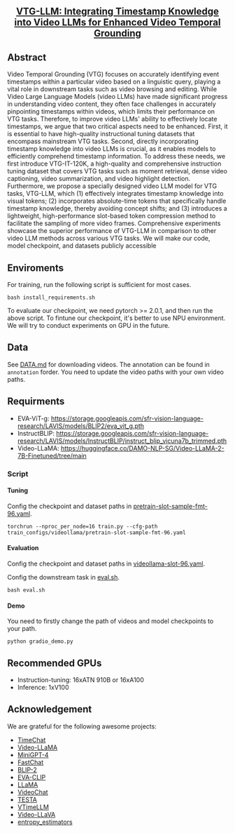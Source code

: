 <h2 align="center"> <a href="">VTG-LLM: Integrating Timestamp Knowledge into Video LLMs for Enhanced Video Temporal Grounding</a></h2>


## Abstract

Video Temporal Grounding (VTG) focuses on accurately identifying event timestamps within a particular video based on a linguistic query, playing a vital role in downstream tasks such as video browsing and editing. While Video Large Language Models (video LLMs) have made significant progress in understanding video content, they often face challenges in accurately pinpointing timestamps within videos, which limits their performance on VTG tasks. Therefore, to improve video LLMs' ability to effectively locate timestamps, we argue that two critical aspects need to be enhanced. 
First, it is essential to have high-quality instructional tuning datasets that encompass mainstream VTG tasks. Second, directly incorporating timestamp knowledge into video LLMs is crucial, as it enables models to efficiently comprehend timestamp information. To address these needs, we first introduce VTG-IT-120K, a high-quality and comprehensive instruction tuning dataset that covers VTG tasks such as moment retrieval, dense video captioning, video summarization, and video highlight detection. Furthermore, we propose a specially designed video LLM model for VTG tasks, VTG-LLM, which (1) effectively integrates timestamp knowledge into visual tokens; (2) incorporates absolute-time tokens that specifically handle timestamp knowledge, thereby avoiding concept shifts; and (3) introduces a lightweight, high-performance slot-based token compression method to facilitate the sampling of more video frames. Comprehensive experiments showcase the superior performance of VTG-LLM in comparison to other video LLM methods across various VTG tasks. We will make our code, model checkpoint, and datasets publicly accessible


## Enviroments

For training, run the following script is sufficient for most cases.
```
bash install_requirements.sh
```
To evaluate our checkpoint, we need pytorch >= 2.0.1, and then run the above script.
To fintune our checkpoint, it's better to use NPU environment. We will try to conduct experiments on GPU in the future.

## Data

See [DATA.md](./docs/DATA.md) for downloading videos. The annotation can be found in `annotation` forder. You need to update the video paths with your own video paths.

## Requirments

- EVA-ViT-g: https://storage.googleapis.com/sfr-vision-language-research/LAVIS/models/BLIP2/eva_vit_g.pth
- InstructBLIP: https://storage.googleapis.com/sfr-vision-language-research/LAVIS/models/InstructBLIP/instruct_blip_vicuna7b_trimmed.pth
- Video-LLaMA: https://huggingface.co/DAMO-NLP-SG/Video-LLaMA-2-7B-Finetuned/tree/main

### Script

#### Tuning
Config the checkpoint and dataset paths in [pretrain-slot-sample-fmt-96.yaml](./train_configs/videollama/pretrain-slot-sample-fmt-96.yaml).
```
torchrun --nproc_per_node=16 train.py --cfg-path  train_configs/videollama/pretrain-slot-sample-fmt-96.yaml
```

#### Evaluation
Config the checkpoint and dataset paths in [videollama-slot-96.yaml](./eval_configs/videollama-slot-96.yaml).

Config the downstream task in [eval.sh](eval.sh).
```
bash eval.sh
```

#### Demo
You need to firstly change the path of videos and model checkpoints to your path.
```
python gradio_demo.py
```
## Recommended GPUs
* Instruction-tuning: 16xATN 910B or 16xA100
* Inference: 1xV100

## Acknowledgement
We are grateful for the following awesome projects:
* [TimeChat](https://github.com/RenShuhuai-Andy/TimeChat)
* [Video-LLaMA](https://github.com/DAMO-NLP-SG/Video-LLaMA)
* [MiniGPT-4](https://github.com/Vision-CAIR/MiniGPT-4)
* [FastChat](https://github.com/lm-sys/FastChat)
* [BLIP-2](https://github.com/salesforce/LAVIS/tree/main/projects/blip2)
* [EVA-CLIP](https://github.com/baaivision/EVA/tree/master/EVA-CLIP)
* [LLaMA](https://github.com/facebookresearch/llama)
* [VideoChat](https://github.com/OpenGVLab/Ask-Anything)
* [TESTA](https://github.com/RenShuhuai-Andy/TESTA)
* [VTimeLLM](https://github.com/huangb23/VTimeLLM)
* [Video-LLaVA](https://github.com/PKU-YuanGroup/Video-LLaVA)
* [entropy_estimators](https://github.com/paulbrodersen/entropy_estimators)

